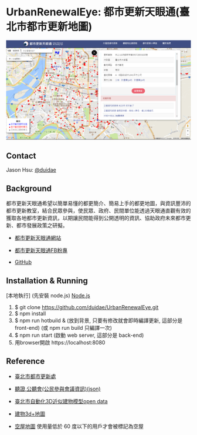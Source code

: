 # UrbanRenewalEye: 都市更新天眼通(臺北市都市更新地圖)

![web page](doc/page.png)

## Contact

Jason Hsu: [@duidae](https://github.com/duidae)

## Background

都市更新天眼通希望以簡單易懂的都更簡介、簡易上手的都更地圖，與資訊豐沛的都市更新教室，結合民眾參與，使民眾、政府、民間單位能透過天眼通直觀有效的獲取各地都市更新資訊，以期讓民間能得到公開透明的資訊、協助政府未來都市更新、都市發展政策之研擬。

* [都市更新天眼通網站](https://urban-renewal.herokuapp.com)

* [都市更新天眼通FB粉專](https://www.facebook.com/urbanrenewaleye)

* [GitHub](https://github.com/duidae/UrbanRenewalEye)

## Installation & Running

[本地執行] (先安裝 node.js) [Node.js](https://nodejs.org/en/)
1. $ git clone https://github.com/duidae/UrbanRenewalEye.git
2. $ npm install
3. $ npm run hotbuild & (放到背景, 只要有修改就會即時編譯更新, 這部分是 front-end) (或 npm run build 只編譯一次)
4. $ npm run start (啟動 web server, 這部分是 back-end)
5. 用browser開啟 https://localhost:8080

## Reference

* [臺北市都市更新處](https://uro.gov.taipei/Default.aspx)

* [聽證,公聽會(公民參與會議資訊)(json)](https://civil.gov.taipei/OpenData.aspx?SN=881665EB5B77192F)

* [臺北市自動化3D近似建物模型open data](http://data.taipei/opendata/datalist/datasetMeta?oid=9b7d78d2-0d73-4b42-9b29-c1640efed0eb)

* [建物3d+地圖](http://sheethub.github.io/tpe3d/3dtaipei4347-2.html)

* [空屋地圖](https://buzzorange.com/2016/09/13/ko-p-talking-about-living-justic/) 使用量低於 60 度以下的用戶才會被標記為空屋

